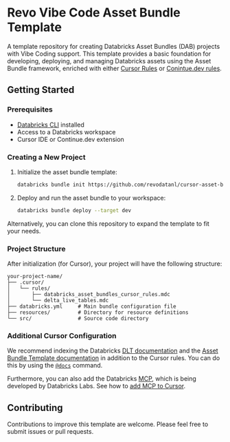 # Revo Vibe Code Asset Bundle Template

A template repository for creating Databricks Asset Bundles (DAB) projects with Vibe Coding support. This template provides a basic foundation for developing, deploying, and managing Databricks assets using the Asset Bundle framework, enriched with either [Cursor Rules](https://docs.cursor.com/context/rules) or [Conintue.dev rules](https://docs.continue.dev/customize/deep-dives/rules).

## Getting Started

### Prerequisites

- [Databricks CLI](https://docs.databricks.com/dev-tools/cli/index.html) installed
- Access to a Databricks workspace
- Cursor IDE or Continue.dev extension

### Creating a New Project

1. Initialize the asset bundle template: 
 
    ```BASH
    databricks bundle init https://github.com/revodatanl/cursor-asset-bundle-template.git --profile <profile>
    ```

2. Deploy and run the asset bundle to your workspace: 

    ```BASH 
    databricks bundle deploy --target dev
    ```

Alternatively, you can clone this repository to expand the template to fit your needs.

### Project Structure

After initialization (for Cursor), your project will have the following structure:

```
your-project-name/
├── .cursor/
│   └── rules/
│       ├── databricks_asset_bundles_cursor_rules.mdc
│       └── delta_live_tables.mdc
├── databricks.yml     # Main bundle configuration file
├── resources/         # Directory for resource definitions 
└── src/               # Source code directory
```

### Additional Cursor Configuration

We recommend indexing the Databricks [DLT documentation](https://docs.databricks.com/aws/en/dlt) and the [Asset Bundle Template documentation]() in addition to the Cursor rules. You can do this by using the [`@docs`](https://docs.cursor.com/context/@-symbols/@-docs) command.

Furthermore, you can also add the Databricks [MCP](https://github.com/databrickslabs/mcp?tab=readme-ov-file#unity-catalog-server), which is being developed by Databricks Labs. See how to [add MCP to Cursor](https://docs.cursor.com/context/model-context-protocol).

## Contributing

Contributions to improve this template are welcome. Please feel free to submit issues or pull requests.